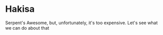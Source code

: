 # Hakisa
Serpent's Awesome, but, unfortunately, it's too expensive. Let's see what we can do about that
